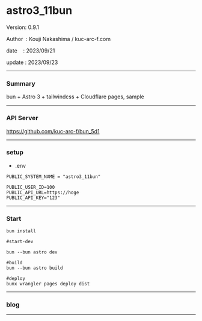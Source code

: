 ﻿# astro3_11bun 

 Version: 0.9.1

 Author  : Kouji Nakashima / kuc-arc-f.com

 date    : 2023/09/21

 update  : 2023/09/23 
***
### Summary

bun + Astro 3 + tailwindcss + Cloudflare pages, sample

***
### API Server

https://github.com/kuc-arc-f/bun_5d1

***
### setup
* .env

```
PUBLIC_SYSTEM_NAME = "astro3_11bun"

PUBLIC_USER_ID=100
PUBLIC_API_URL=https://hoge
PUBLIC_API_KEY="123"
```

***
### Start

```
bun install

#start-dev

bun --bun astro dev

#build
bun --bun astro build

#deploy
bunx wrangler pages deploy dist
```

***
### blog


***

